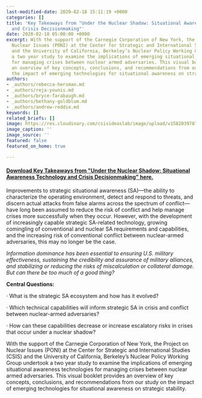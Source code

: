 ```yaml
---
last-modified-date: 2020-02-18 15:11:19 +0000
categories: []
title: 'Key Takeaways from "Under the Nuclear Shadow: Situational Awareness Technology
  and Crisis Decisionmaking"'
date: 2020-02-18 05:00:00 +0000
excerpt: With the support of the Carnegie Corporation of New York, the Project on
  Nuclear Issues (PONI) at the Center for Strategic and International Studies (CSIS)
  and the University of California, Berkeley’s Nuclear Policy Working Group undertook
  a two year study to examine the implications of emerging situational awareness technologies
  for managing crises between nuclear armed adversaries. This visual booklet provides
  an overview of key concepts, conclusions, and recommendations from our study on
  the impact of emerging technologies for situational awareness on strategic stability.
authors:
- _authors/rebecca-hersman.md
- _authors/reja-younis.md
- _authors/bryce-farabaugh.md
- _authors/bethany-goldblum.md
- _authors/andrew-reddie.md
keywords: []
related_briefs: []
image: https://res.cloudinary.com/csisideaslab/image/upload/v1582039787/on-the-radar/OTR_Booklet_Cover_f8q1mp.jpg
image_caption: ''
image_source: ''
featured: false
featured_on_home: true

---
```

#### [**Download Key Takeaways from "Under the Nuclear Shadow: Situational Awareness Technology and Crisis Decisionmaking" here.**](https://res.cloudinary.com/csisideaslab/image/upload/v1582040418/on-the-radar/OTR_UnderNuclearShadow_Booklet_WEB_kr1t0r.pdf "Visual Policy Brief ") 

Improvements to strategic situational awareness (SA)—the ability to characterize the operating environment, detect and respond to threats, and discern actual attacks from false alarms across the spectrum of conflict—have long been assumed to reduce the risk of conflict and help manage crises more successfully when they occur. However, with the development of increasingly capable strategic SA-related technology, growing comingling of conventional and nuclear SA requirements and capabilities, and the increasing risk of conventional conflict between nuclear-armed adversaries, this may no longer be the case.

_Information dominance has been essential to ensuring U.S. military effectiveness, sustaining the credibility and assurance of military alliances, and stabilizing or reducing the risks of miscalculation or collateral damage. But can there be too much of a good thing?_

**Central Questions:**

· What is the strategic SA ecosystem and how has it evolved?

· Which technical capabilities will inform strategic SA in crisis and conflict between nuclear-armed adversaries?

· How can these capabilities decrease or increase escalatory risks in crises that occur under a nuclear shadow?

With the support of the Carnegie Corporation of New York, the Project on Nuclear Issues (PONI) at the Center for Strategic and International Studies (CSIS) and the University of California, Berkeley’s Nuclear Policy Working Group undertook a two year study to examine the implications of emerging situational awareness technologies for managing crises between nuclear armed adversaries. This visual booklet provides an overview of key concepts, conclusions, and recommendations from our study on the impact of emerging technologies for situational awareness on strategic stability.